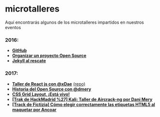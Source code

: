 # microtalleres
Aquí encontrarás algunos de los microtalleres impartidos en nuestros eventos

### 2016:
- **[GitHub](2016/github.md)**
- **[Organizar un proyecto Open Source](2016/organizar_un_proyecto_open_source.md)**
- **[Jekyll al rescate](http://ignaciodenuevo.com/speaking/jekyll-al-rescate.html#/)**


### 2017:
- **[Taller de React js con @xDae](http://josemiguel.org/campus-madrid-react-talk/)** [(repo)](https://github.com/xDae/campus-madrid-react-talk)
- **[Historia del Open Source con @dmery](open%20source%20history/)**
- **[CSS Grid Layout, ¡Está vivo!](http://ignaciodenuevo.com/speaking/css-grid-layout#slide=1)**
- **[[Trak de HackMadrid %27] Kali: Taller de Aircrack-ng por Dani Mery](https://github.com/OSWeekends/charlas-y-talleres/blob/master/hackmadrid%20%2527/tallerAircrack.pdf)**
- **[[Track de Fictizia] Cómo elegir correctamente las etiquetas HTML5 al maquetar por Ancoar](http://slides.com/ancoar/eligiendotagshtml5#/)**
